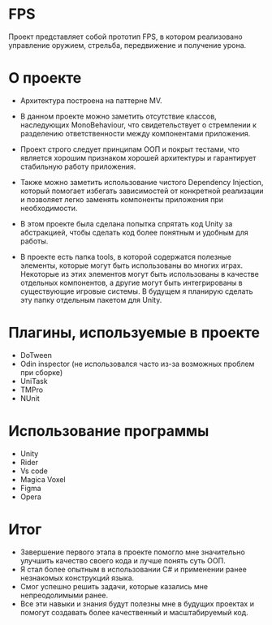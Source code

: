 # FPS
Проект представляет собой прототип FPS, в котором реализовано управление оружием, стрельба, передвижение и получение урона.

# О проекте
 - Архитектура построена на паттерне MV.

 - В данном проекте можно заметить отсутствие классов, наследующих MonoBehaviour, что свидетельствует о стремлении к разделению ответственности между компонентами приложения.

 - Проект строго следует принципам ООП и покрыт тестами, что является хорошим признаком хорошей архитектуры и гарантирует стабильную работу приложения.

 - Также можно заметить использование чистого Dependency Injection, который помогает избегать зависимостей от конкретной реализации и позволяет легко заменять компоненты приложения при необходимости.

 - В этом проекте была сделана попытка спрятать код Unity за абстракцией, чтобы сделать код более понятным и удобным для работы.

 - В проекте есть папка tools, в которой содержатся полезные элементы, которые могут быть использованы во многих играх. Некоторые из этих элементов могут быть использованы в качестве отдельных компонентов, а другие могут быть интегрированы в существующие игровые системы. В будущем я планирую сделать эту папку отдельным пакетом для Unity.

# Плагины, используемые в проекте 
 - DoTween
 - Odin inspector (не использовался часто из-за возможных проблем при сборке)
 - UniTask
 - TMPro
 - NUnit

# Использование программы 
 - Unity
 - Rider
 - Vs code
 - Magica Voxel
 - Figma
 - Opera 

# Итог 
 - Завершение первого этапа в проекте помогло мне значительно улучшить качество своего кода и лучше понять суть ООП. 
 - Я стал более опытным в использовании C# и применении ранее незнакомых конструкций языка. 
 - Cмог успешно решить задачи, которые казались мне непреодолимыми ранее. 
 - Все эти навыки и знания будут полезны мне в будущих проектах и помогут создавать более качественный и масштабируемый код.
